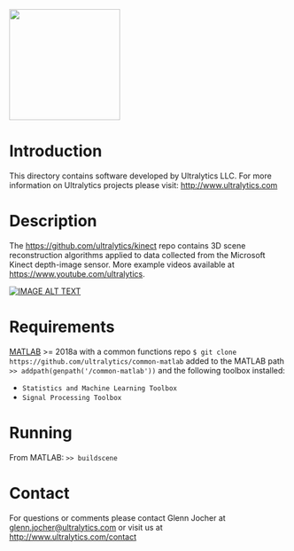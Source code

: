 <img src="https://storage.googleapis.com/ultralytics/UltralyticsLogoName1000×676.png" width="200">  

# Introduction

This directory contains software developed by Ultralytics LLC. For more information on Ultralytics projects please visit:
http://www.ultralytics.com

# Description

The https://github.com/ultralytics/kinect repo contains 3D scene reconstruction algorithms applied to data collected from the  Microsoft Kinect depth-image sensor.  More example videos available at https://www.youtube.com/ultralytics.

[![IMAGE ALT TEXT](https://github.com/ultralytics/kinect/blob/master/preview.jpg)](https://www.youtube.com/watch?v=qTAWyXwABos "Kinect Video")

# Requirements

[MATLAB](https://www.mathworks.com/products/matlab.html) >= 2018a with a common functions repo `$ git clone https://github.com/ultralytics/common-matlab` added to the MATLAB path `>> addpath(genpath('/common-matlab'))` and the following toolbox installed:

- `Statistics and Machine Learning Toolbox`
- `Signal Processing Toolbox`

# Running
From MATLAB: ```>> buildscene```

# Contact

For questions or comments please contact Glenn Jocher at glenn.jocher@ultralytics.com or visit us at http://www.ultralytics.com/contact
